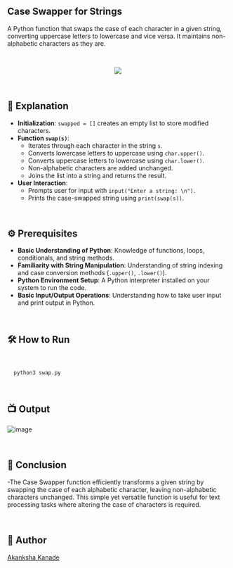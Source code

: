 
## Case Swapper for Strings
A Python function that swaps the case of each character in a given string, converting uppercase letters to lowercase and vice versa. It maintains non-alphabetic characters as they are.

<br>

<p align="center">
    <img src="https://github.com/user-attachments/assets/788143ad-2db6-418e-9992-2fd653fa4f97">
    
</p>



<br>

## 🌟 Explanation

- **Initialization**: `swapped = []` creates an empty list to store modified characters.
- **Function `swap(s)`**:
  - Iterates through each character in the string `s`.
  - Converts lowercase letters to uppercase using `char.upper()`.
  - Converts uppercase letters to lowercase using `char.lower()`.
  - Non-alphabetic characters are added unchanged.
  - Joins the list into a string and returns the result.
- **User Interaction**:
  - Prompts user for input with `input("Enter a string: \n")`.
  - Prints the case-swapped string using `print(swap(s))`.
<br>

## ⚙️ Prerequisites

- **Basic Understanding of Python**: Knowledge of functions, loops, conditionals, and string methods.
- **Familiarity with String Manipulation**: Understanding of string indexing and case conversion methods (`.upper()`, `.lower()`).
- **Python Environment Setup**: A Python interpreter installed on your system to run the code.
- **Basic Input/Output Operations**: Understanding how to take user input and print output in Python.

<br>

## 🛠️ How to Run

<br>

```python3
  python3 swap.py
```

<br>

## 📺 Output

![image](https://github.com/user-attachments/assets/5ce50cb1-e561-4a8e-a6d3-069166d37988)



<br>

## 📜 Conclusion

-The Case Swapper function efficiently transforms a given string by swapping the case of each alphabetic character, leaving non-alphabetic characters unchanged. This simple yet versatile function is useful for text processing tasks where altering the case of characters is required.

<br>

## 👻 Author
[Akanksha Kanade](https://github.com/CandyBeans1609)
